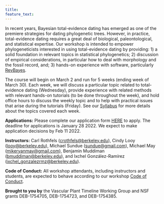 ```yaml
---
title:
feature_text:
---
```


In recent years, Bayesian total-evidence dating has emerged as one of the premiere strategies for dating phylogenetic trees.
However, in practice, total-evidence dating requires a great deal of biological, paleontological, and statistical expertise.
Our workshop is intended to empower phylogeneticists interested in using total-evidence dating by providing: 1) a solid foundation in relevant topics in statistical phylogenetics; 2) discussion of empirical considerations, in particular how to deal with morphology and the fossil record, and; 3) hands-on experience with software, particularly [RevBayes](https://revbayes.github.io/).

The course will begin on March 2 and run for 5 weeks (ending week of March 30).
Each week, we will discuss a particular topic related to total-evidence dating (Wednesday), provide experience with related methods with relevant hands-on tutorials (to be done throughout the week), and hold office hours to discuss the weekly topic and to help with practical issues that arise during the tutorials (Friday).
See our [Syllabus]({{site.baseurl}}/syllabus) for more details about the topics covered each week.

**Applications:** Please complete our application form [HERE](ADDRESS) to apply. The deadline for applications is January 28 2022. We expect to make application decisions by Feb 11 2022.

**Instructors:** Carl Rothfels ([crothfels@berkeley.edu](mailto:crothfels@berkeley.edu)), Cindy Looy ([looy@berkeley.edu](mailto:looy@berkeley.edu)), Michael Sundue ([sundue@gmail.com](mailto:sundue@gmail.com)), Michael May ([mikeryanmay@gmail.com](mailto:mikeryanmay@gmail.com)), Benjamin Muddiman ([bmuddiman@berkeley.edu](mailto:bmuddiman@berkeley.edu)), and Ixchel Gonz&aacute;lez-Ram&iacute;rez ([ixchel_gonzalezrmz@berkeley.edu](mailto:ixchel_gonzalezrmz@berkeley.edu)).

**Code of Conduct:** All workshop attendants, including instructors and students, are expected to behave according to our workshop [Code of Conduct]({{site.baseurl}}/coc).

**Brought to you by** the Vascular Plant Timeline Working Group and NSF grants DEB-1754705, DEB-1754723, and DEB-1754385.
